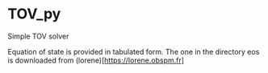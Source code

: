 # TOV_py
Simple TOV solver

Equation of state is provided in tabulated form. The one in the directory eos is downloaded from (lorene)[https://lorene.obspm.fr]
